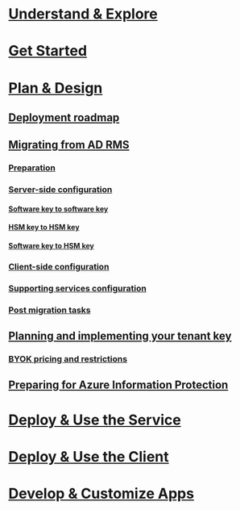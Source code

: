 # [Understand & Explore](/information-protection/understand-explore/what-is-information-protection)
# [Get Started](/information-protection/get-started/requirements-azure-rms)
# [Plan & Design](deployment-roadmap.md)
## [Deployment roadmap](deployment-roadmap.md)
## [Migrating from AD RMS](migrate-from-ad-rms-to-azure-rms.md)
### [Preparation](migrate-from-ad-rms-phase1.md)
### [Server-side configuration](migrate-from-ad-rms-phase2.md)
#### [Software key to software key](migrate-softwarekey-to-softwarekey.md)
#### [HSM key to HSM key](migrate-hsmkey-to-hsmkey.md)
#### [Software key to HSM key](migrate-softwarekey-to-hsmkey.md)
### [Client-side configuration](migrate-from-ad-rms-phase3.md)
### [Supporting services configuration](migrate-from-ad-rms-phase4.md)
### [Post migration tasks](migrate-from-ad-rms-phase5.md)
## [Planning and implementing your tenant key](plan-implement-tenant-key.md)
### [BYOK pricing and restrictions](byok-price-restrictions.md)
## [Preparing for Azure Information Protection](prepare.md)
# [Deploy & Use the Service](/information-protection/deploy-use/activate-service)
# [Deploy & Use the Client](/information-protection/rms-client/use-client)
# [Develop & Customize Apps](/information-protection/develop/developers-guide)

